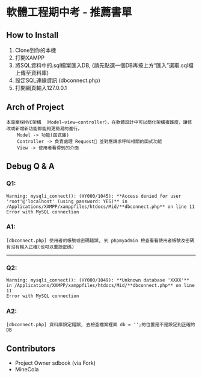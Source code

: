 軟體工程期中考 - 推薦書單
===

## How to Install
1. Clone到你的本機
2. 打開XAMPP
3. 將SQL資料中的.sql檔案匯入DB, (請先點選一個DB再按上方“匯入”選取.sql檔上傳至資料庫)
4. 設定SQL連線資訊 (dbconnect.php)
5. 打開網頁輸入127.0.0.1

## Arch of Project
```
本專案採MVC架構 （Model–view–controller），在軟體設計中可以簡化架構複雜度，讓修改或新增新功能都能夠更簡易的進行。
    Model -> 功能(函式庫)
    Controller -> 負責處理 Request 並對應請求呼叫相關的函式功能
    View -> 使用者看得到的介面
```

## Debug Q & A
### Q1:
```
Warning: mysqli_connect(): (HY000/1045): **Access denied for user 'root'@'localhost' (using password: YES)** in /Applications/XAMPP/xamppfiles/htdocs/Mid/**dbconnect.php** on line 11
Error with MySQL connection
```
### A1:
```
[dbconnect.php] 使用者的帳號或密碼錯誤, 到 phpmyadmin 檢查看看使用者帳號及密碼有沒有輸入正確(也可以重設密碼)
```
---
### Q2:
```
Warning: mysqli_connect(): (HY000/1049): **Unknown database 'XXXX'** in /Applications/XAMPP/xamppfiles/htdocs/Mid/**dbconnect.php** on line 11
Error with MySQL connection
```
### A2:
```
[dbconnect.php] 資料庫設定錯誤, 去檢查檔案裡面 db = '';的位置是不是設定到正確的DB
```


## Contributors
- Project Owner sdbook (via Fork)
- MineCola